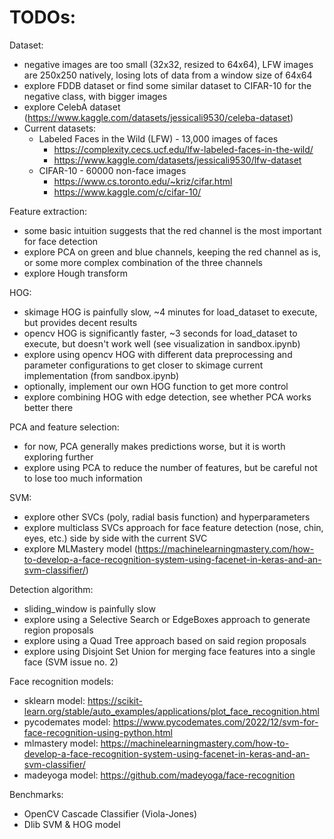 # TODOs:

Dataset:
- negative images are too small (32x32, resized to 64x64), LFW images are 250x250 natively, losing lots of data from a window size of 64x64
- explore FDDB dataset or find some similar dataset to CIFAR-10 for the negative class, with bigger images
- explore CelebA dataset (https://www.kaggle.com/datasets/jessicali9530/celeba-dataset)
- Current datasets:
  - Labeled Faces in the Wild (LFW) - 13,000 images of faces
    - https://complexity.cecs.ucf.edu/lfw-labeled-faces-in-the-wild/
    - https://www.kaggle.com/datasets/jessicali9530/lfw-dataset
  - CIFAR-10 - 60000 non-face images
    - https://www.cs.toronto.edu/~kriz/cifar.html
    - https://www.kaggle.com/c/cifar-10/

Feature extraction:
- some basic intuition suggests that the red channel is the most important for face detection
- explore PCA on green and blue channels, keeping the red channel as is, or some more complex combination of the three channels
- explore Hough transform

HOG:
- skimage HOG is painfully slow, ~4 minutes for load_dataset to execute, but provides decent results
- opencv HOG is significantly faster, ~3 seconds for load_dataset to execute, but doesn't work well (see visualization in sandbox.ipynb)
- explore using opencv HOG with different data preprocessing and parameter configurations to get closer to skimage current implementation (from sandbox.ipynb)
- optionally, implement our own HOG function to get more control
- explore combining HOG with edge detection, see whether PCA works better there

PCA and feature selection:
- for now, PCA generally makes predictions worse, but it is worth exploring further
- explore using PCA to reduce the number of features, but be careful not to lose too much information

SVM:
- explore other SVCs (poly, radial basis function) and hyperparameters
- explore multiclass SVCs approach for face feature detection (nose, chin, eyes, etc.) side by side with the current SVC
- explore MLMastery model (https://machinelearningmastery.com/how-to-develop-a-face-recognition-system-using-facenet-in-keras-and-an-svm-classifier/)

Detection algorithm:
- sliding_window is painfully slow
- explore using a Selective Search or EdgeBoxes approach to generate region proposals
- explore using a Quad Tree approach based on said region proposals
- explore using Disjoint Set Union for merging face features into a single face (SVM issue no. 2)

Face recognition models:
- sklearn model: https://scikit-learn.org/stable/auto_examples/applications/plot_face_recognition.html
- pycodemates model: https://www.pycodemates.com/2022/12/svm-for-face-recognition-using-python.html
- mlmastery model: https://machinelearningmastery.com/how-to-develop-a-face-recognition-system-using-facenet-in-keras-and-an-svm-classifier/
- madeyoga model: https://github.com/madeyoga/face-recognition

Benchmarks:
- OpenCV Cascade Classifier (Viola-Jones)
- Dlib SVM & HOG model